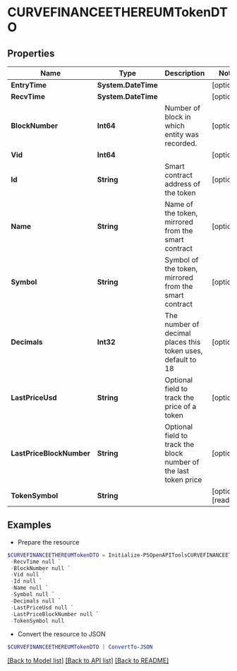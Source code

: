 # CURVEFINANCEETHEREUMTokenDTO
## Properties

Name | Type | Description | Notes
------------ | ------------- | ------------- | -------------
**EntryTime** | **System.DateTime** |  | [optional] 
**RecvTime** | **System.DateTime** |  | [optional] 
**BlockNumber** | **Int64** | Number of block in which entity was recorded. | [optional] 
**Vid** | **Int64** |  | [optional] 
**Id** | **String** | Smart contract address of the token | [optional] 
**Name** | **String** | Name of the token, mirrored from the smart contract | [optional] 
**Symbol** | **String** | Symbol of the token, mirrored from the smart contract | [optional] 
**Decimals** | **Int32** | The number of decimal places this token uses, default to 18 | [optional] 
**LastPriceUsd** | **String** | Optional field to track the price of a token | [optional] 
**LastPriceBlockNumber** | **String** | Optional field to track the block number of the last token price  | [optional] 
**TokenSymbol** | **String** |  | [optional] [readonly] 

## Examples

- Prepare the resource
```powershell
$CURVEFINANCEETHEREUMTokenDTO = Initialize-PSOpenAPIToolsCURVEFINANCEETHEREUMTokenDTO  -EntryTime null `
 -RecvTime null `
 -BlockNumber null `
 -Vid null `
 -Id null `
 -Name null `
 -Symbol null `
 -Decimals null `
 -LastPriceUsd null `
 -LastPriceBlockNumber null `
 -TokenSymbol null
```

- Convert the resource to JSON
```powershell
$CURVEFINANCEETHEREUMTokenDTO | ConvertTo-JSON
```

[[Back to Model list]](../README.md#documentation-for-models) [[Back to API list]](../README.md#documentation-for-api-endpoints) [[Back to README]](../README.md)

